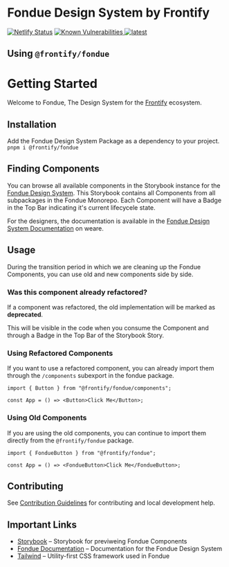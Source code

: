 # Fondue Design System by Frontify

[![Netlify Status](https://api.netlify.com/api/v1/badges/898e60eb-df4e-49d9-9d1d-829aeb9f61c2/deploy-status)](https://app.netlify.com/sites/fondue-components/deploys)
<a href="https://snyk.io/test/github/Frontify/fondue">
<img src="https://snyk.io/test/github/Frontify/fondue/badge.svg" alt="Known Vulnerabilities" />
</a>
<a href="https://github.com/Frontify/fondue/blob/main/README.md" title="latest">
<img alt="latest" src="https://img.shields.io/npm/v/@frontify/fondue/latest.svg" />
</a>

## Using `@frontify/fondue`

# Getting Started

Welcome to Fondue, The Design System for the [Frontify](https://frontify.com) ecosystem.

## Installation

Add the Fondue Design System Package as a dependency to your project. `pnpm i @frontify/fondue`

## Finding Components

You can browse all available components in the Storybook instance for the [Fondue Design System](https://fondue-components.frontify.com).
This Storybook contains all Components from all subpackages in the Fondue Monorepo. Each Component will have a Badge in the Top Bar indicating it's current lifecycele state.

For the designers, the documentation is available in the [Fondue Design System Documentation](https://weare.frontify.com/document/1266?#/using-fondue) on weare.

## Usage

During the transition period in which we are cleaning up the Fondue Components, you can use old and new components side by side.

### Was this component already refactored?

If a component was refactored, the old implementation will be marked as **deprecated**.

This will be visible in the code when you consume the Component and through a Badge in the Top Bar of the Storybook Story.

### Using Refactored Components

If you want to use a refactored component, you can already import them through the `/components` subexport in the fondue package.

```tsx
import { Button } from "@frontify/fondue/components";

const App = () => <Button>Click Me</Button>;
```

### Using Old Components

If you are using the old components, you can continue to import them directly from the `@frontify/fondue` package.

```tsx
import { FondueButton } from "@frontify/fondue";

const App = () => <FondueButton>Click Me</FondueButton>;
```

## Contributing

See [Contribution Guidelines](CONTRIBUTING.md) for contributing and local development help.

## Important Links

-   [Storybook](https://fondue-components.frontify.com) – Storybook for previweing Fondue Components
-   [Fondue Documentation](https://weare.frontify.com/document/1266?#/using-fondue) – Documentation for the Fondue Design System
-   [Tailwind](https://tailwindcss.com/docs) – Utility-first CSS framework used in Fondue
